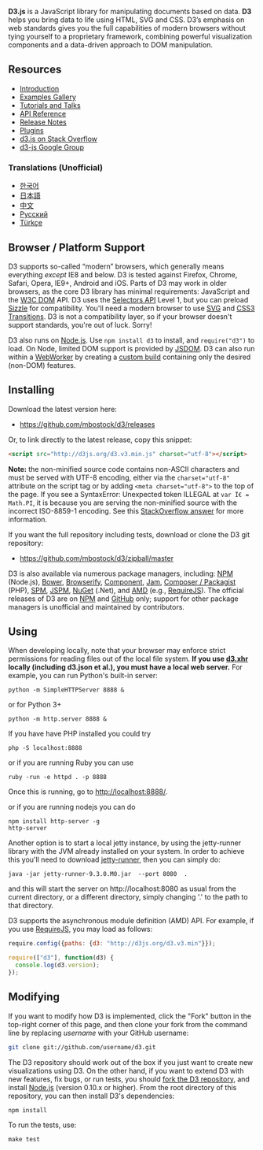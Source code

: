 **D3.js** is a JavaScript library for manipulating documents based on data. **D3** helps you bring data to life using HTML, SVG and CSS. D3’s emphasis on web standards gives you the full capabilities of modern browsers without tying yourself to a proprietary framework, combining powerful visualization components and a data-driven approach to DOM manipulation.

## Resources

* [Introduction](http://d3js.org/)
* [Examples Gallery](/mbostock/d3/wiki/Gallery)
* [Tutorials and Talks](/mbostock/d3/wiki/Tutorials)
* [API Reference](/mbostock/d3/wiki/API-Reference)
* [Release Notes](/mbostock/d3/releases)
* [Plugins](/d3/d3-plugins)
* [d3.js on Stack Overflow](http://stackoverflow.com/questions/tagged/d3.js)
* [d3-js Google Group](http://groups.google.com/group/d3-js)

### Translations (Unofficial)

* [한국어](/zziuni/d3/wiki)
* [日本語](/mbostock/d3/wiki/JP-Home)
* [中文](/mbostock/d3/wiki/CN-Home)
* [Русский](/mbostock/d3/wiki/API-Reference-\(русскоязычная-версия\))
* [Türkçe](/ahmetkurnaz/d3/wiki)

## Browser / Platform Support

D3 supports so-called “modern” browsers, which generally means everything _except_ IE8 and below. D3 is tested against Firefox, Chrome, Safari, Opera, IE9+, Android and iOS. Parts of D3 may work in older browsers, as the core D3 library has minimal requirements: JavaScript and the [W3C DOM](http://www.w3.org/DOM/) API. D3 uses the [Selectors API](http://www.w3.org/TR/selectors-api/) Level 1, but you can preload [Sizzle](http://sizzlejs.com/) for compatibility. You'll need a modern browser to use [SVG](http://www.w3.org/TR/SVG/) and [CSS3 Transitions](http://www.w3.org/TR/css3-transitions/). D3 is not a compatibility layer, so if your browser doesn't support standards, you're out of luck. Sorry!

D3 also runs on [Node.js](http://nodejs.org/). Use `npm install d3` to install, and `require("d3")` to load. On Node, limited DOM support is provided by [JSDOM](https://github.com/tmpvar/jsdom). D3 can also run within a [WebWorker](http://www.whatwg.org/specs/web-apps/current-work/multipage/workers.html) by creating a [custom build](/mbostock/smash/wiki) containing only the desired (non-DOM) features.

## Installing

Download the latest version here:

* <https://github.com/mbostock/d3/releases>

Or, to link directly to the latest release, copy this snippet:

```html
<script src="http://d3js.org/d3.v3.min.js" charset="utf-8"></script>
```

**Note:** the non-minified source code contains non-ASCII characters and must be served with UTF-8 encoding, either via the `charset="utf-8"` attribute on the script tag or by adding `<meta charset="utf-8">` to the top of the page. If you see a SyntaxError: Unexpected token ILLEGAL at `var Ï€ = Math.PI`, it is because you are serving the non-minified source with the incorrect ISO-8859-1 encoding. See this [StackOverflow answer](http://stackoverflow.com/a/14301241) for more information.

If you want the full repository including tests, download or clone the D3 git repository:

* <https://github.com/mbostock/d3/zipball/master>

D3 is also available via numerous package managers, including: [NPM](https://npmjs.org/package/d3) (Node.js), [Bower](http://bower.io/search/?q=d3), [Browserify](http://browserify.org/), [Component](http://component.io/), [Jam](http://jamjs.org/packages/#/details/d3), [Composer / Packagist](https://packagist.org/packages/mbostock/d3) (PHP), [SPM](https://spmjs.org/gallery/d3/), [JSPM](http://jspm.io/), [NuGet](https://www.nuget.org/packages/d3/) (.Net), and [AMD](https://github.com/amdjs/amdjs-api/blob/master/AMD.md) (e.g., [RequireJS](http://requirejs.org/)). The official releases of D3 are on [NPM](https://npmjs.org/package/d3) and [GitHub](/mbostock/d3) only; support for other package managers is unofficial and maintained by contributors.

## Using

When developing locally, note that your browser may enforce strict permissions for reading files out of the local file system. **If you use [d3.xhr](wiki/Requests) locally (including d3.json et al.), you must have a local web server.** For example, you can run Python's built-in server:

    python -m SimpleHTTPServer 8888 &

or for Python 3+

    python -m http.server 8888 &

If you have have PHP installed you could try

    php -S localhost:8888

or if you are running Ruby you can use

    ruby -run -e httpd . -p 8888

Once this is running, go to <http://localhost:8888/>.

or if you are running nodejs you can do

    npm install http-server -g
    http-server

Another option is to start a local jetty instance, by using the jetty-runner library with the JVM already installed on your system. In order to achieve this you'll need to download [jetty-runner](http://central.maven.org/maven2/org/eclipse/jetty/jetty-runner/9.3.0.M0/jetty-runner-9.3.0.M0.jar), then you can simply do:

    java -jar jetty-runner-9.3.0.M0.jar  --port 8080  .

and this will start the server on http://localhost:8080 as usual from the current directory, or a different directory, simply changing '.' to the path to that directory.

D3 supports the asynchronous module definition (AMD) API. For example, if you use [RequireJS](http://requirejs.org/), you may load as follows:

```js
require.config({paths: {d3: "http://d3js.org/d3.v3.min"}});

require(["d3"], function(d3) {
  console.log(d3.version);
});
```

## Modifying

If you want to modify how D3 is implemented, click the "Fork" button in the top-right corner of this page, and then clone your fork from the command line by replacing *username* with your GitHub username:

```bash
git clone git://github.com/username/d3.git
```

The D3 repository should work out of the box if you just want to create new visualizations using D3. On the other hand, if you want to extend D3 with new features, fix bugs, or run tests, you should [fork the D3 repository](/mbostock/d3), and install [Node.js](http://nodejs.org/) (version 0.10.x or higher). From the root directory of this repository, you can then install D3's dependencies:

    npm install

To run the tests, use:

    make test